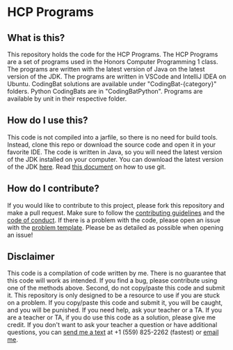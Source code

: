 # HCP Programs

## What is this?

This repository holds the code for the HCP Programs. The HCP Programs are a set of programs used in the Honors Computer Programming 1 class. The programs are written with the latest version of Java on the latest version of the JDK. The programs are written in VSCode and IntelliJ IDEA on Ubuntu. CodingBat solutions are available under "CodingBat-{category}" folders. Python CodingBats are in "CodingBatPython". Programs are available by unit in their respective folder.

## How do I use this?

This code is not compiled into a jarfile, so there is no need for build tools. Instead, clone this repo or download the source code and open it in your favorite IDE. The code is written in Java, so you will need the latest version of the JDK installed on your computer. You can download the latest version of the JDK [here](https://www.oracle.com/java/technologies/javase-downloads.html). Read [this document](https://docs.google.com/document/d/1PZhzZW_Y0zKCS_Stz90rnTRLZzQokKsdLrRuQHZBhWY/edit#) on how to use git.

## How do I contribute?

If you would like to contribute to this project, please fork this repository and make a pull request. Make sure to follow the [contributing guidelines](CONTRIBUTING.md) and the [code of conduct](CODE_OF_CONDUCT.md). If there is a problem with the code, please open an issue with the [problem template](.github/ISSUE_TEMPLATE/problem-with-code.md). Please be as detailed as possible when opening an issue!

## Disclaimer

This code is a compilation of code written by me. There is no guarantee that this code will work as intended. If you find a bug, please contribute using one of the methods above. Second, do not copy/paste this code and submit it. This repository is only designed to be a resource to use if you are stuck on a problem. If you copy/paste this code and submit it, you will be caught, and you will be punished. If you need help, ask your teacher or a TA. If you are a teacher or TA, if you do use this code as a solution, please give me credit. If you don't want to ask your teacher a question or have additional questions, you can [send me a text](tel:1-559-825-2262) at +1 (559) 825-2262 (fastest) or [email me](mailto:jacob5257.dev@gmail.com).
